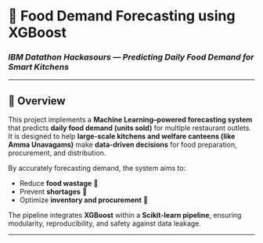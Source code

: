 # 🍱 Food Demand Forecasting using XGBoost  
### *IBM Datathon Hackasours — Predicting Daily Food Demand for Smart Kitchens*


---

## 📘 Overview

This project implements a **Machine Learning–powered forecasting system** that predicts **daily food demand (units sold)** for multiple restaurant outlets.  
It is designed to help **large-scale kitchens and welfare canteens (like Amma Unavagams)** make **data-driven decisions** for food preparation, procurement, and distribution.

By accurately forecasting demand, the system aims to:

- Reduce **food wastage** 🥦  
- Prevent **shortages** 🍛  
- Optimize **inventory and procurement** 🧾  

The pipeline integrates **XGBoost** within a **Scikit-learn pipeline**, ensuring modularity, reproducibility, and safety against data leakage.

---



